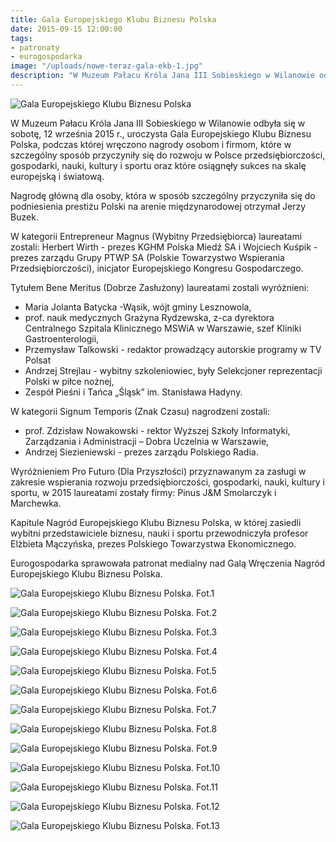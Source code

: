 ```yaml
---
title: Gala Europejskiego Klubu Biznesu Polska
date: 2015-09-15 12:00:00
tags:
- patronaty
- eurogospodarka
image: "/uploads/nowe-teraz-gala-ekb-1.jpg"
description: "W Muzeum Pałacu Króla Jana III Sobieskiego w Wilanowie odbyła się w sobotę, 12 września 2015 r., uroczysta Gala Europejskiego Klubu Biznesu Polska"
---
```


![Gala Europejskiego Klubu Biznesu Polska](/uploads/nowe-teraz-gala-ekb-1.jpg)

W Muzeum Pałacu Króla Jana III Sobieskiego w Wilanowie odbyła się w sobotę, 12 września 2015 r., uroczysta Gala Europejskiego Klubu Biznesu Polska, podczas której wręczono nagrody osobom i firmom, które w szczególny sposób przyczyniły się do rozwoju w Polsce przedsiębiorczości, gospodarki, nauki, kultury i sportu oraz które osiągnęły sukces na skalę europejską i światową.



Nagrodę główną dla osoby, która w sposób szczególny przyczyniła się do podniesienia prestiżu Polski na arenie międzynarodowej otrzymał Jerzy Buzek.

W kategorii Entrepreneur Magnus (Wybitny Przedsiębiorca) laureatami zostali: Herbert Wirth - prezes KGHM Polska Miedź SA i Wojciech Kuśpik - prezes zarządu Grupy PTWP SA (Polskie Towarzystwo Wspierania Przedsiębiorczości), inicjator Europejskiego Kongresu Gospodarczego.

Tytułem Bene Meritus (Dobrze Zasłużony) laureatami zostali wyróżnieni:
- Maria Jolanta Batycka -Wąsik, wójt gminy Lesznowola,
- prof. nauk medycznych Grażyna Rydzewska, z-ca dyrektora Centralnego Szpitala Klinicznego MSWiA w Warszawie, szef Kliniki Gastroenterologii,
- Przemysław Talkowski - redaktor prowadzący autorskie programy w TV Polsat
- Andrzej Strejlau - wybitny szkoleniowiec, były Selekcjoner reprezentacji Polski w piłce nożnej,
- Zespół Pieśni i Tańca „Śląsk” im. Stanisława Hadyny.

W kategorii Signum Temporis (Znak Czasu) nagrodzeni zostali:

- prof. Zdzisław Nowakowski - rektor Wyższej Szkoły Informatyki, Zarządzania i Administracji – Dobra Uczelnia w Warszawie,
- Andrzej Siezieniewski - prezes zarządu Polskiego Radia.

Wyróżnieniem Pro Futuro (Dla Przyszłości) przyznawanym za zasługi w zakresie wspierania rozwoju przedsiębiorczości, gospodarki, nauki, kultury i sportu, w 2015 laureatami zostały firmy: Pinus J&M Smolarczyk i Marchewka.

Kapitule Nagród Europejskiego Klubu Biznesu Polska, w której zasiedli wybitni przedstawiciele biznesu, nauki i sportu przewodniczyła profesor Elżbieta Mączyńska, prezes Polskiego Towarzystwa Ekonomicznego.

Eurogospodarka sprawowała patronat medialny nad Galą Wręczenia Nagród Europejskiego Klubu Biznesu Polska.


![Gala Europejskiego Klubu Biznesu Polska. Fot.1](/uploads/nowe-teraz-gala-ekb-4.jpg)

![Gala Europejskiego Klubu Biznesu Polska. Fot.2](/uploads/nowe-teraz-gala-ekb-7.jpg)

![Gala Europejskiego Klubu Biznesu Polska. Fot.3](/uploads/nowe-teraz-gala-ekb-14.jpg)

![Gala Europejskiego Klubu Biznesu Polska. Fot.4](/uploads/nowe-teraz-gala-ekb-2.jpg)

![Gala Europejskiego Klubu Biznesu Polska. Fot.5](/uploads/nowe-teraz-gala-ekb-9.jpg)

![Gala Europejskiego Klubu Biznesu Polska. Fot.6](/uploads/nowe-teraz-gala-ekb-12.jpg)

![Gala Europejskiego Klubu Biznesu Polska. Fot.7](/uploads/nowe-teraz-gala-ekb-15.jpg)

![Gala Europejskiego Klubu Biznesu Polska. Fot.8](/uploads/nowe-teraz-gala-ekb-16.jpg)

![Gala Europejskiego Klubu Biznesu Polska. Fot.9](/uploads/nowe-teraz-gala-ekb-17.jpg)

![Gala Europejskiego Klubu Biznesu Polska. Fot.10](/uploads/nowe-teraz-gala-ekb-20.jpg)

![Gala Europejskiego Klubu Biznesu Polska. Fot.11](/uploads/nowe-teraz-gala-ekb-24.jpg)

![Gala Europejskiego Klubu Biznesu Polska. Fot.12](/uploads/nowe-teraz-gala-ekb-29.jpg)

![Gala Europejskiego Klubu Biznesu Polska. Fot.13](/uploads/nowe-teraz-gala-ekb-32.jpg)

